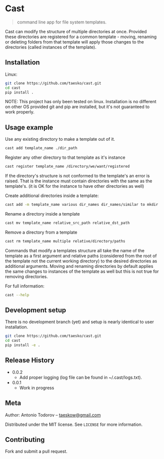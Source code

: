 # Cast
> command line app for file system templates.

Cast can modify the structure of multiple directories at once.
Provided these directories are registered for a common template - moving,
renaming or deleting folders from that template will apply those changes
to the directories (called instances of the template).


## Installation

Linux:

```sh
git clone https://github.com/taesko/cast.git
cd cast
pip install .
```

NOTE: This project has only been tested on linux. Installation is no different
on other OS provided git and pip are installed, but it's not guaranteed to
work properly.

## Usage example

Use any existing directory to make a template out of it.
```sh
cast add template_name ./dir_path
```

Register any other directory to that template as it's instance
```sh
cast register template_name /directory/we/want/registered
```

If the directory's structure is not conformed to the template's an
error is raised. That is the instance must contain directories with the same
as the template's. (it is OK for the instance to have other directories as well)


Create additional directories inside a template:
```sh
cast add -m template_name various dir_names dir_names/similar to mkdir arguments
```

Rename a directory inside a template
```sh
cast mv template_name relative_src_path relative_dst_path
```

Remove a directory from a template
```sh
cast rm template_name multiple relative/directory/paths
```

Commands that modify a templates structure all take the name of the
template as a first argument and relative paths (considered from the
root of the template not the current working directory) to the desired
directories as additional arguments. Moving and renaming directories
by default applies the same changes to instances of the template as well
but this is not true for removing directories.

For full information:
```sh
cast --help
```

## Development setup

There is no development branch (yet) and setup is nearly identical to
user installation.
```sh
git clone https://github.com/taesko/cast.git
cd cast
pip install -e .
```

## Release History

* 0.0.2
    * Add proper logging (log file can be found in ~/.cast/logs.txt).
* 0.0.1
    * Work in progress

## Meta

Author: Antonio Todorov – taeskow@gmail.com

Distributed under the MIT license. See ``LICENSE`` for more information.

## Contributing

Fork and submit a pull request.
